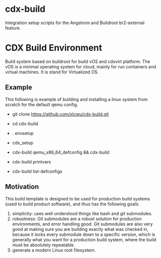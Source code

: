 # cdx-build
Integration setup scripts for the Angstrom and Buildroot br2-external feature.

CDX Build Environment
=====================

Build system based on buildroot for build vOS and cdxvirt platform.
The vOS is a minimal operating system for cloud, mainly for run
containers and virtual machines. It is stand for Virtualized OS.

Example
-------

This following is example of building and installing a linux system from
scratch for the default qemu config.

* git clone https://github.com/xlcwu/cdx-build.git
* cd cdx-build
* . envsetup
* cdx_setup
* cdx-build qemu_x86_64_defconfig && cdx-build

* cdx-build printvars
* cdx-build list-defconfigs

Motivation
----------

This build template is designed to be used for production
build systems (used to build product software), and thus
has the following goals:

1. simplicity: uses well understood things like bash and
   git submodules.
1. robustness: Git submodules are
   a robust solution for production environments, and
   error handling good.  Git submodules are also very good at making
   sure you are building exactly what was checked in, because it locks every
   submodule down to a specific version, which is generally what you want for a production
   build system, where the build must be absolutely repeatable.
1. generate a modern Linux root filesystem.
